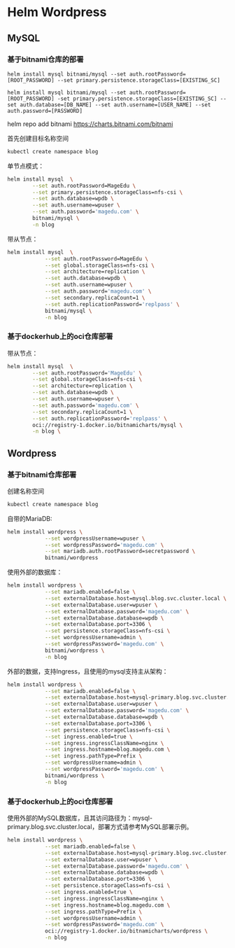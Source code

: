 

# Helm Wordpress


## MySQL

### 基于bitnami仓库的部署

    helm install mysql bitnami/mysql --set auth.rootPassword=[ROOT_PASSWORD] --set primary.persistence.storageClass=[EXISTING_SC]
    
    helm install mysql bitnami/mysql --set auth.rootPassword=[ROOT_PASSWORD] -set primary.persistence.storageClass=[EXISTING_SC] --set auth.database=[DB_NAME] --set auth.username=[USER_NAME] --set auth.password=[PASSWORD]

  helm repo add bitnami https://charts.bitnami.com/bitnami



首先创建目标名称空间

```bash
kubectl create namespace blog
```

  单节点模式：

```bash
helm install mysql  \
        --set auth.rootPassword=MageEdu \
        --set primary.persistence.storageClass=nfs-csi \
        --set auth.database=wpdb \
        --set auth.username=wpuser \
        --set auth.password='magedu.com' \
        bitnami/mysql \
        -n blog
```

带从节点：

```bash
helm install mysql  \
            --set auth.rootPassword=MageEdu \
            --set global.storageClass=nfs-csi \
            --set architecture=replication \
            --set auth.database=wpdb \
            --set auth.username=wpuser \
            --set auth.password='magedu.com' \
            --set secondary.replicaCount=1 \
            --set auth.replicationPassword='replpass' \
            bitnami/mysql \
            -n blog
```

### 基于dockerhub上的oci仓库部署

带从节点：

```bash
helm install mysql  \
        --set auth.rootPassword='MageEdu' \
        --set global.storageClass=nfs-csi \
        --set architecture=replication \
        --set auth.database=wpdb \
        --set auth.username=wpuser \
        --set auth.password='magedu.com' \
        --set secondary.replicaCount=1 \
        --set auth.replicationPassword='replpass' \
        oci://registry-1.docker.io/bitnamicharts/mysql \
        -n blog \
```

## Wordpress

### 基于bitnami仓库部署



创建名称空间

```bash
kubectl create namespace blog
```

   自带的MariaDB:

```bash
helm install wordpress \
            --set wordpressUsername=wpuser \
            --set wordpressPassword='magedu.com' \
            --set mariadb.auth.rootPassword=secretpassword \
            bitnami/wordpress
```

使用外部的数据库：

```bash 
helm install wordpress \
            --set mariadb.enabled=false \
            --set externalDatabase.host=mysql.blog.svc.cluster.local \
            --set externalDatabase.user=wpuser \
            --set externalDatabase.password='magedu.com' \
            --set externalDatabase.database=wpdb \
            --set externalDatabase.port=3306 \
            --set persistence.storageClass=nfs-csi \
            --set wordpressUsername=admin \
            --set wordpressPassword='magedu.com' \
            bitnami/wordpress \
            -n blog
```

外部的数据，支持Ingress，且使用的mysql支持主从架构：

```bash
helm install wordpress \
            --set mariadb.enabled=false \
            --set externalDatabase.host=mysql-primary.blog.svc.cluster.local \
            --set externalDatabase.user=wpuser \
            --set externalDatabase.password='magedu.com' \
            --set externalDatabase.database=wpdb \
            --set externalDatabase.port=3306 \
            --set persistence.storageClass=nfs-csi \
            --set ingress.enabled=true \
            --set ingress.ingressClassName=nginx \
            --set ingress.hostname=blog.magedu.com \
            --set ingress.pathType=Prefix \
            --set wordpressUsername=admin \
            --set wordpressPassword='magedu.com' \
            bitnami/wordpress \
            -n blog
```



### 基于dockerhub上的oci仓库部署

使用外部的MySQL数据库，且其访问路径为：mysql-primary.blog.svc.cluster.local，部署方式请参考MySQL部署示例。

```bash
helm install wordpress \
            --set mariadb.enabled=false \
            --set externalDatabase.host=mysql-primary.blog.svc.cluster.local \
            --set externalDatabase.user=wpuser \
            --set externalDatabase.password='magedu.com' \
            --set externalDatabase.database=wpdb \
            --set externalDatabase.port=3306 \
            --set persistence.storageClass=nfs-csi \
            --set ingress.enabled=true \
            --set ingress.ingressClassName=nginx \
            --set ingress.hostname=blog.magedu.com \
            --set ingress.pathType=Prefix \
            --set wordpressUsername=admin \
            --set wordpressPassword='magedu.com' \
            oci://registry-1.docker.io/bitnamicharts/wordpress \
            -n blog 
```
